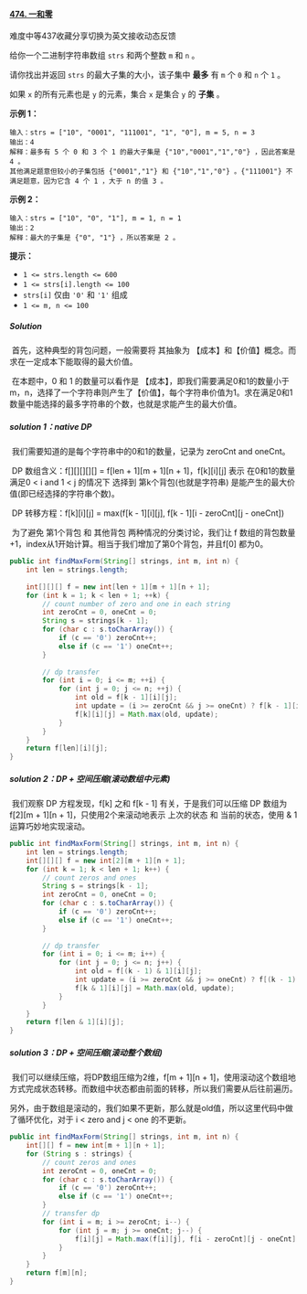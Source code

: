 #### [474. 一和零](https://leetcode-cn.com/problems/ones-and-zeroes/)

难度中等437收藏分享切换为英文接收动态反馈

给你一个二进制字符串数组 `strs` 和两个整数 `m` 和 `n` 。

请你找出并返回 `strs` 的最大子集的大小，该子集中 **最多** 有 `m` 个 `0` 和 `n` 个 `1` 。

如果 `x` 的所有元素也是 `y` 的元素，集合 `x` 是集合 `y` 的 **子集** 。

 

**示例 1：**

```
输入：strs = ["10", "0001", "111001", "1", "0"], m = 5, n = 3
输出：4
解释：最多有 5 个 0 和 3 个 1 的最大子集是 {"10","0001","1","0"} ，因此答案是 4 。
其他满足题意但较小的子集包括 {"0001","1"} 和 {"10","1","0"} 。{"111001"} 不满足题意，因为它含 4 个 1 ，大于 n 的值 3 。
```

**示例 2：**

```
输入：strs = ["10", "0", "1"], m = 1, n = 1
输出：2
解释：最大的子集是 {"0", "1"} ，所以答案是 2 。
```

 

**提示：**

- `1 <= strs.length <= 600`
- `1 <= strs[i].length <= 100`
- `strs[i]` 仅由 `'0'` 和 `'1'` 组成
- `1 <= m, n <= 100`



##### Solution

​	首先，这种典型的背包问题，一般需要将 其抽象为 【成本】和【价值】概念。而求在一定成本下能取得的最大价值。

​	在本题中，0 和 1 的数量可以看作是 【成本】，即我们需要满足0和1的数量小于 m，n，选择了一个字符串则产生了【价值】，每个字符串价值为1。求在满足0和1数量中能选择的最多字符串的个数，也就是求能产生的最大价值。

##### solution 1：native DP

​	我们需要知道的是每个字符串中的0和1的数量，记录为 zeroCnt and oneCnt。

​	DP 数组含义：f[][]\[]\[]\[] = f\[len + 1]\[m + 1]\[n + 1]，f\[k]\[i][j] 表示 在0和1的数量满足0 < i and 1 < j 的情况下 选择到 第k个背包(也就是字符串) 是能产生的最大价值(即已经选择的字符串个数)。

​	DP 转移方程：f\[k]\[i]\[j] = max(f\[k - 1]\[i]\[j], f\[k - 1]\[i - zeroCnt]\[j - oneCnt])

​	为了避免 第1个背包 和 其他背包 两种情况的分类讨论，我们让 f 数组的背包数量+1，index从1开始计算。相当于我们增加了第0个背包，并且f\[0] 都为0。

```java
public int findMaxForm(String[] strings, int m, int n) {
    int len = strings.length;
    
    int[][][] f = new int[len + 1][m + 1][n + 1];
    for (int k = 1; k < len + 1; ++k) {
        // count number of zero and one in each string
        int zeroCnt = 0, oneCnt = 0;
        String s = strings[k - 1];
        for (char c : s.toCharArray()) {
            if (c == '0') zeroCnt++;
            else if (c == '1') oneCnt++;
        }
        
        // dp transfer
        for (int i = 0; i <= m; ++i) {
            for (int j = 0; j <= n; ++j) {
                int old = f[k - 1][i][j];
                int update = (i >= zeroCnt && j >= oneCnt) ? f[k - 1][i - zeroCnt][j - oneCnt] + 1 : -1;
                f[k][i][j] = Math.max(old, update);
            }
        }
    }
    return f[len][i][j];
}
```

##### solution 2：DP + 空间压缩(滚动数组中元素)

​	我们观察 DP 方程发现，f[k] 之和 f[k - 1] 有关，于是我们可以压缩 DP 数组为 f[2]\[m + 1]\[n + 1]，只使用2个来滚动地表示 上次的状态 和 当前的状态，使用 & 1 运算巧妙地实现滚动。

```java
public int findMaxForm(String[] strings, int m, int n) {
    int len = strings.length;
    int[][][] f = new int[2][m + 1][n + 1];
    for (int k = 1; k < len + 1; k++) {
        // count zeros and ones
        String s = strings[k - 1];
        int zeroCnt = 0, oneCnt = 0;
        for (char c : s.toCharArray()) {
            if (c == '0') zeroCnt++;
            else if (c == '1') oneCnt++;
        }
        
        // dp transfer
        for (int i = 0; i <= m; i++) {
            for (int j = 0; j <= n; j++) {
                int old = f[(k - 1) & 1][i][j];
                int update = (i >= zeroCnt && j >= oneCnt) ? f[(k - 1) & 1][i - zeroCnt][j - oneCnt] + 1 : -1;
                f[k & 1][i][j] = Math.max(old, update);
            }
        }
    }
    return f[len & 1][i][j];
}
```

##### solution 3：DP + 空间压缩(滚动整个数组)

​	我们可以继续压缩，将DP数组压缩为2维，f[m + 1]\[n + 1]，使用滚动这个数组地方式完成状态转移。而数组中状态都由前面的转移，所以我们需要从后往前遍历。

​	另外，由于数组是滚动的，我们如果不更新，那么就是old值，所以这里代码中做了循环优化，对于 i < zero and j < one 的不更新。

```java
public int findMaxForm(String[] strings, int m, int n) {
    int[][] f = new int[m + 1][n + 1];
    for (String s : strings) {
        // count zeros and ones
        int zeroCnt = 0, oneCnt = 0;
        for (char c : s.toCharArray()) {
            if (c == '0') zeroCnt++;
            else if (c == '1') oneCnt++;
        }
        // transfer dp
        for (int i = m; i >= zeroCnt; i--) {
            for (int j = m; j >= oneCnt; j--) {
                f[i][j] = Math.max(f[i][j], f[i - zeroCnt][j - oneCnt] + 1);
            }
        }
    }
    return f[m][n];
}
```

